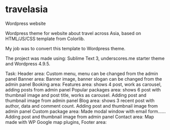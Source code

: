 # travelasia
Wordpress website

Wordpress theme for website about travel across Asia, based on HTML/JS/CSS template from Colorlib.

My job was to convert this template to Wordpress theme.

The project was made using: Sublime Text 3, underscores.me starter theme and Wordpress 4.9.5.

Task: 
Header area: Custom menu, menu can be changed from the admin panel
Banner area: Banner image, banner slogan can be changed from the admin panel
Booking area:
Features area: shows 4 post, work as carousel, adding posts from admin panel
Popular packages area: shows 6 post with thumbnail image and post title, works as carousel. Adding post and thumbnail image from admin panel
Blog area: shows 3 recent post with author, data and comment count. Adding post and thumbnail image from admin panel
Custom package area: Made modal window with email form…… Adding post and thumbnail image from admin panel
Contact area: Map made with WP Google map plugins, 
Footer area: 

